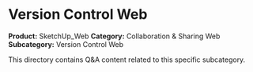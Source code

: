# Version Control Web

**Product:** SketchUp_Web
**Category:** Collaboration & Sharing Web
**Subcategory:** Version Control Web

This directory contains Q&A content related to this specific subcategory.
